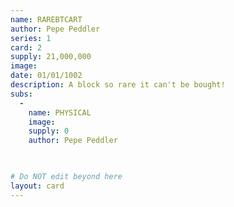 ```yaml
---
name: RAREBTCART
author: Pepe Peddler
series: 1
card: 2
supply: 21,000,000
image: 
date: 01/01/1002
description: A block so rare it can't be bought!
subs: 
  -
    name: PHYSICAL
    image: 
    supply: 0
    author: Pepe Peddler

    

# Do NOT edit beyond here
layout: card
---
```

